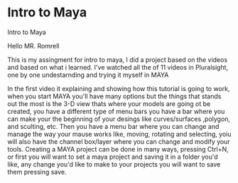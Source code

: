 # Intro to Maya
Intro to Maya

Hello MR. Romrell

This is my assingment for intro to maya, I did a project based on the videos and based on what i learned.
I've watched all the of 11 videos in Pluralsight, one by one undestarnding and trying it myself in MAYA

In the first video it explaining and showing how this tutorial is going to work, when you start MAYA you'll have many options but the things that stands out the most is the 3-D view thats where your models are going ot be created, you have a different type of menu bars you have a bar where you can make your the beginning of your desings like curves/surfaces ,polygon, and sculting, etc.
Then you have a menu bar where you can change and manage the way your mause works like, moving, rotating and selecting, yoiu will also have the channel box/layer where you can change and modify your tools.
Creating a MAYA project can be done in many ways, pressing Ctrl+N, or first you will want to set a maya project and saving it in a folder you'd like, any change you'd like to make to your projects you will want to save them pressing save.
